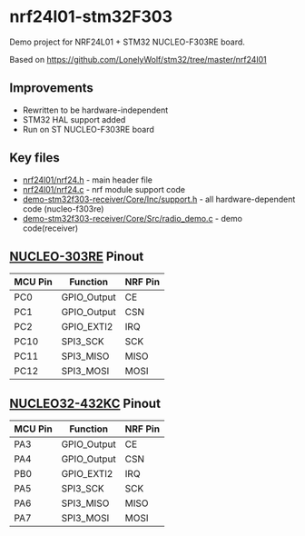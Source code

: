 # nrf24l01-stm32F303
Demo project for NRF24L01 + STM32 NUCLEO-F303RE board.

Based on https://github.com/LonelyWolf/stm32/tree/master/nrf24l01

Improvements
--
 
 - Rewritten to be hardware-independent
 - STM32 HAL support added
 - Run on ST NUCLEO-F303RE board
 
 Key files
 ---
 
 - [nrf24l01/nrf24.h](nrf24l01/nrf24.h) - main header file
 - [nrf24l01/nrf24.c](nrf24l01/nrf24.c) - nrf module support code
 - [demo-stm32f303-receiver/Core/Inc/support.h](demo-stm32f303-receiver/Core/Inc/support.h) - all hardware-dependent code (nucleo-f303re)
 - [demo-stm32f303-receiver/Core/Src/radio_demo.c](demo-stm32f303-receiver/Core/Src/radio_demo.c) - demo code(receiver)
 
 [NUCLEO-303RE](demo-stm32f303-receiver/demo-stm32f303-receiver.pdf) Pinout
--
| MCU Pin | Function | NRF Pin |
|-----|----------|--------|
|PC0|GPIO_Output|CE|
|PC1|GPIO_Output|CSN|
|PC2|GPIO_EXTI2|IRQ|
|PC10|	SPI3_SCK	|SCK|
|PC11|	SPI3_MISO	|MISO|
|PC12|	SPI3_MOSI	|MOSI|

[NUCLEO32-432KC](demo-stm32l432-transmitter/demo-stm32l432-transmitter.pdf) Pinout
--
| MCU Pin | Function | NRF Pin |
|-----|----------|--------|
|PA3|GPIO_Output|CE|
|PA4|GPIO_Output|CSN|
|PB0|GPIO_EXTI2|IRQ|
|PA5|	SPI3_SCK	|SCK|
|PA6|	SPI3_MISO	|MISO|
|PA7|	SPI3_MOSI	|MOSI|
